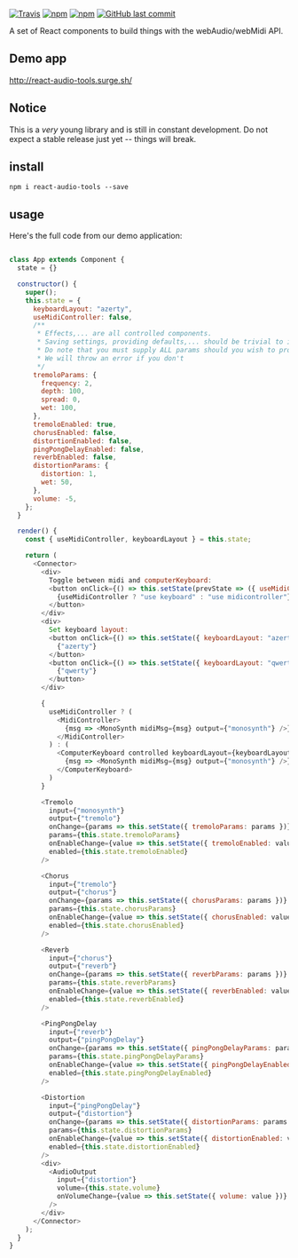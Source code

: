 [![Travis](https://img.shields.io/travis/ambewas/react-audio-tools.svg)]()
[![npm](https://img.shields.io/npm/v/react-audio-tools.svg)]()
[![npm](https://img.shields.io/npm/dt/react-audio-tools.svg)]()
[![GitHub last commit](https://img.shields.io/github/last-commit/ambewas/react-audio-tools.svg)]()

A set of React components to build things with the webAudio/webMidi API.

## Demo app

http://react-audio-tools.surge.sh/

## Notice

This is a *very* young library and is still in constant development. Do not expect a stable release just yet -- things will break.

## install

`npm i react-audio-tools --save`

## usage

Here's the full code from our demo application:

```js

class App extends Component {
  state = {}

  constructor() {
    super();
    this.state = {
      keyboardLayout: "azerty",
      useMidiController: false,
      /**
       * Effects,... are all controlled components.
       * Saving settings, providing defaults,... should be trivial to implement now.
       * Do note that you must supply ALL params should you wish to provide your own defaults.
       * We will throw an error if you don't
       */
      tremoloParams: {
        frequency: 2,
        depth: 100,
        spread: 0,
        wet: 100,
      },
      tremoloEnabled: true,
      chorusEnabled: false,
      distortionEnabled: false,
      pingPongDelayEnabled: false,
      reverbEnabled: false,
      distortionParams: {
        distortion: 1,
        wet: 50,
      },
      volume: -5,
    };
  }

  render() {
    const { useMidiController, keyboardLayout } = this.state;

    return (
      <Connector>
        <div>
          Toggle between midi and computerKeyboard:
          <button onClick={() => this.setState(prevState => ({ useMidiController: !prevState.useMidiController }))}>
            {useMidiController ? "use keyboard" : "use midicontroller"}
          </button>
        </div>
        <div>
          Set keyboard layout:
          <button onClick={() => this.setState({ keyboardLayout: "azerty" })}>
            {"azerty"}
          </button>
          <button onClick={() => this.setState({ keyboardLayout: "qwerty" })}>
            {"qwerty"}
          </button>
        </div>

        {
          useMidiController ? (
            <MidiController>
              {msg => <MonoSynth midiMsg={msg} output={"monosynth"} />}
            </MidiController>
          ) : (
            <ComputerKeyboard controlled keyboardLayout={keyboardLayout}>
              {msg => <MonoSynth midiMsg={msg} output={"monosynth"} />}
            </ComputerKeyboard>
          )
        }

        <Tremolo
          input={"monosynth"}
          output={"tremolo"}
          onChange={params => this.setState({ tremoloParams: params })}
          params={this.state.tremoloParams}
          onEnableChange={value => this.setState({ tremoloEnabled: value })}
          enabled={this.state.tremoloEnabled}
        />

        <Chorus
          input={"tremolo"}
          output={"chorus"}
          onChange={params => this.setState({ chorusParams: params })}
          params={this.state.chorusParams}
          onEnableChange={value => this.setState({ chorusEnabled: value })}
          enabled={this.state.chorusEnabled}
        />

        <Reverb
          input={"chorus"}
          output={"reverb"}
          onChange={params => this.setState({ reverbParams: params })}
          params={this.state.reverbParams}
          onEnableChange={value => this.setState({ reverbEnabled: value })}
          enabled={this.state.reverbEnabled}
        />

        <PingPongDelay
          input={"reverb"}
          output={"pingPongDelay"}
          onChange={params => this.setState({ pingPongDelayParams: params })}
          params={this.state.pingPongDelayParams}
          onEnableChange={value => this.setState({ pingPongDelayEnabled: value })}
          enabled={this.state.pingPongDelayEnabled}
        />

        <Distortion
          input={"pingPongDelay"}
          output={"distortion"}
          onChange={params => this.setState({ distortionParams: params })}
          params={this.state.distortionParams}
          onEnableChange={value => this.setState({ distortionEnabled: value })}
          enabled={this.state.distortionEnabled}
        />
        <div>
          <AudioOutput
            input={"distortion"}
            volume={this.state.volume}
            onVolumeChange={value => this.setState({ volume: value })}
          />
        </div>
      </Connector>
    );
  }
}

```